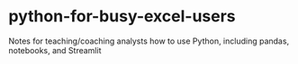 # python-for-busy-excel-users
Notes for teaching/coaching analysts how to use Python, including pandas, notebooks, and Streamlit
